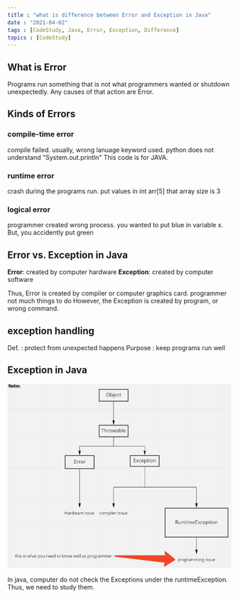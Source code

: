 ```yaml
---
title : "what is difference between Error and Exception in Java"
date : "2021-04-02"
tags : [CodeStudy, Java, Error, Exception, Difference]
topics : [CodeStudy]
---
```


## What is Error

Programs run something that is not what programmers wanted or shutdown unexpectedly.
Any causes of that action are Error.

## Kinds of Errors

### compile-time error 
compile failed. usually, wrong lanuage keyword used. python does not understand "System.out.println" This code is for JAVA.

### runtime error
crash during the programs run. put values in int arr[5] that array size is 3

### logical error
programmer created wrong process. you wanted to put blue in variable x. But, you accidently put green

## Error vs. Exception in Java

**Error**: created by computer hardware
**Exception**: created by computer software

Thus, Error is created by compiler or computer graphics card. programmer not much things to do
However, the Exception is created by program, or wrong command. 

## exception handling

Def. : protect from unexpected happens
Purpose : keep programs run well 

## Exception in Java

![](https://raw.githubusercontent.com/eunhanlee/img/main/0040_Exception_in_Java.png)

In java, computer do not check the Exceptions under the runtimeException. Thus, we need to study them.